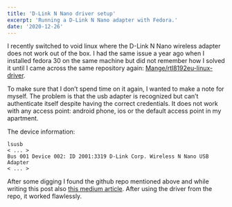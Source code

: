 ```yaml
---
title: 'D-Link N Nano driver setup'
excerpt: 'Running a D-Link N Nano adapter with Fedora.'
date: '2020-12-26'
---
```


I recently switched to void linux where the D-Link N Nano wireless adapter does not work out of the box. I had the same issue a year ago when I installed fedora 30 on the same machine but did not remember how I solved it until I came across the same repository again: [Mange/rtl8192eu-linux-driver](https://github.com/Mange/rtl8192eu-linux-driver).

To make sure that I don’t spend time on it again, I wanted to make a note for myself. The problem is that the usb adapter is recognized but can’t authenticate itself despite having the correct credentials. It does not work with any access point: android phone, ios or the default access point in my apartment.

The device information:

```
lsusb
< ... > 
Bus 001 Device 002: ID 2001:3319 D-Link Corp. Wireless N Nano USB Adapter
< ... > 
```

After some digging I found the github repo mentioned above and while writing this post also [this medium article](https://medium.com/%2540leandroembu/rtl8192eu-wireless-adapter-on-void-linux-dafc295c6e67). After using the driver from the repo, it worked flawlessly.